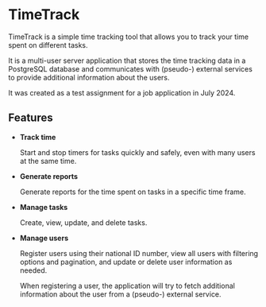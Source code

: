 # TimeTrack

TimeTrack is a simple time tracking tool that allows you to track your time spent on different tasks.

It is a multi-user server application that stores the time tracking data in a PostgreSQL database and communicates with
(pseudo-) external services to provide additional information about the users.

It was created as a test assignment for a job application in July 2024.

## Features

- **Track time**

  Start and stop timers for tasks quickly and safely, even with many users at the same time.

- **Generate reports**

  Generate reports for the time spent on tasks in a specific time frame.

- **Manage tasks**

  Create, view, update, and delete tasks.

- **Manage users**

  Register users using their national ID number, view all users with filtering options and pagination, and update or
  delete user information as needed.

  When registering a user, the application will try to fetch additional information about the user from a (pseudo-)
  external service.
